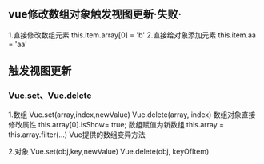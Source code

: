 
## vue修改数组对象触发视图更新·失败·
1.直接修改数组元素   this.item.array[0] = 'b'
2.直接给对象添加元素 this.item.aa = 'aa'

## 触发视图更新
### Vue.set、Vue.delete
1.数组
Vue.set(array,index,newValue)
Vue.delete(array, index)
数组对象直接修改属性 this.array[0].isShow= true;
数组赋值为新数组 this.array = this.array.filter(...)
Vue提供的数组变异方法

2.对象
Vue.set(obj,key,newValue)
Vue.delete(obj, keyOfItem)


